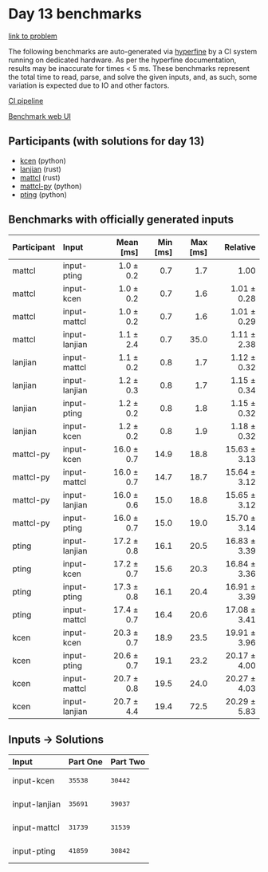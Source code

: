 # Day 13 benchmarks

[link to problem](https://adventofcode.com/2023/day/13)

The following benchmarks are auto-generated via
[hyperfine](https://github.com/sharkdp/hyperfine) by a CI system running on
dedicated hardware. As per the hyperfine documentation, results may be
inaccurate for times < 5 ms. These benchmarks represent the total time to read,
parse, and solve the given inputs, and, as such, some variation is expected due
to IO and other factors.

[CI pipeline](http://ci.papercode.net:8080/teams/main/pipelines/aoc2023)

[Benchmark web UI](https://aoc.ancalagon.black)


## Participants (with solutions for day 13)

- [kcen](https://github.com/kcen/aoc2023) (python)
- [lanjian](https://github.com/lanjian/aoc-2023) (rust)
- [mattcl](https://github.com/mattcl/aoc2023) (rust)
- [mattcl-py](https://github.com/mattcl/aoc2023-py) (python)
- [pting](https://github.com/pting/aoc2023) (python)


## Benchmarks with officially generated inputs

| Participant | Input | Mean [ms] | Min [ms] | Max [ms] | Relative |
|:---|:---|---:|---:|---:|---:|
| mattcl | input-pting | 1.0 ± 0.2 | 0.7 | 1.7 | 1.00 |
| mattcl | input-kcen | 1.0 ± 0.2 | 0.7 | 1.6 | 1.01 ± 0.28 |
| mattcl | input-mattcl | 1.0 ± 0.2 | 0.7 | 1.6 | 1.01 ± 0.29 |
| mattcl | input-lanjian | 1.1 ± 2.4 | 0.7 | 35.0 | 1.11 ± 2.38 |
| lanjian | input-mattcl | 1.1 ± 0.2 | 0.8 | 1.7 | 1.12 ± 0.32 |
| lanjian | input-lanjian | 1.2 ± 0.3 | 0.8 | 1.7 | 1.15 ± 0.34 |
| lanjian | input-pting | 1.2 ± 0.2 | 0.8 | 1.8 | 1.15 ± 0.32 |
| lanjian | input-kcen | 1.2 ± 0.2 | 0.8 | 1.9 | 1.18 ± 0.32 |
| mattcl-py | input-kcen | 16.0 ± 0.7 | 14.9 | 18.8 | 15.63 ± 3.13 |
| mattcl-py | input-mattcl | 16.0 ± 0.7 | 14.7 | 18.7 | 15.64 ± 3.12 |
| mattcl-py | input-lanjian | 16.0 ± 0.6 | 15.0 | 18.8 | 15.65 ± 3.12 |
| mattcl-py | input-pting | 16.0 ± 0.7 | 15.0 | 19.0 | 15.70 ± 3.14 |
| pting | input-lanjian | 17.2 ± 0.8 | 16.1 | 20.5 | 16.83 ± 3.39 |
| pting | input-kcen | 17.2 ± 0.7 | 15.6 | 20.3 | 16.84 ± 3.36 |
| pting | input-pting | 17.3 ± 0.8 | 16.1 | 20.4 | 16.91 ± 3.39 |
| pting | input-mattcl | 17.4 ± 0.7 | 16.4 | 20.6 | 17.08 ± 3.41 |
| kcen | input-kcen | 20.3 ± 0.7 | 18.9 | 23.5 | 19.91 ± 3.96 |
| kcen | input-pting | 20.6 ± 0.7 | 19.1 | 23.2 | 20.17 ± 4.00 |
| kcen | input-mattcl | 20.7 ± 0.8 | 19.5 | 24.0 | 20.27 ± 4.03 |
| kcen | input-lanjian | 20.7 ± 4.4 | 19.4 | 72.5 | 20.29 ± 5.83 |


## Inputs -> Solutions

| Input | Part One | Part Two |
|:---|:---|:---|
|input-kcen|<pre>35538</pre>|<pre>30442</pre>|
|input-lanjian|<pre>35691</pre>|<pre>39037</pre>|
|input-mattcl|<pre>31739</pre>|<pre>31539</pre>|
|input-pting|<pre>41859</pre>|<pre>30842</pre>|